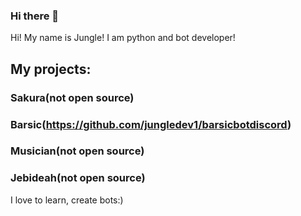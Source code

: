 ### Hi there 👋

Hi! My name is Jungle! I am python and bot developer! 

## My projects: 
### Sakura(not open source)
### Barsic(https://github.com/jungledev1/barsicbotdiscord)
### Musician(not open source)
### Jebideah(not open source)

I love to learn, create bots:)

